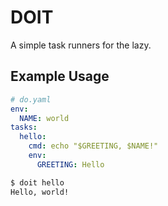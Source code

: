 # DOIT

A simple task runners for the lazy.


## Example Usage

```yaml
# do.yaml
env:
  NAME: world
tasks:
  hello:
    cmd: echo "$GREETING, $NAME!"
    env:
      GREETING: Hello
  ```


```bash
$ doit hello
Hello, world!
```